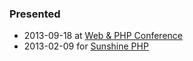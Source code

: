 ### Presented

 * 2013-09-18 at [Web & PHP Conference](https://joind.in/talk/view/8870)
 * 2013-02-09 for [Sunshine PHP](https://joind.in/talk/view/8021)
